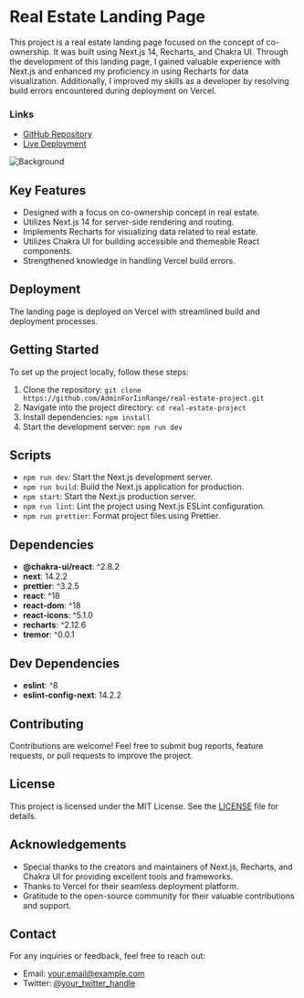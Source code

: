 # Real Estate Landing Page

This project is a real estate landing page focused on the concept of co-ownership. It was built using Next.js 14, Recharts, and Chakra UI. Through the development of this landing page, I gained valuable experience with Next.js and enhanced my proficiency in using Recharts for data visualization. Additionally, I improved my skills as a developer by resolving build errors encountered during deployment on Vercel.

### Links

- [GitHub Repository](https://github.com/AdminForIinRange/real-estate-project)
- [Live Deployment](https://real-estate-project-git-main-adminforiinranges-projects.vercel.app/)

![Background](https://github.com/AdminForIinRange/real-estate-project/assets/91888685/549b0c89-94e7-4d23-9a78-45c0f52d1bae)


## Key Features

- Designed with a focus on co-ownership concept in real estate.
- Utilizes Next.js 14 for server-side rendering and routing.
- Implements Recharts for visualizing data related to real estate.
- Utilizes Chakra UI for building accessible and themeable React components.
- Strengthened knowledge in handling Vercel build errors.

## Deployment

The landing page is deployed on Vercel with streamlined build and deployment processes.


## Getting Started

To set up the project locally, follow these steps:

1. Clone the repository: `git clone https://github.com/AdminForIinRange/real-estate-project.git`
2. Navigate into the project directory: `cd real-estate-project`
3. Install dependencies: `npm install`
4. Start the development server: `npm run dev`

## Scripts

- `npm run dev`: Start the Next.js development server.
- `npm run build`: Build the Next.js application for production.
- `npm start`: Start the Next.js production server.
- `npm run lint`: Lint the project using Next.js ESLint configuration.
- `npm run prettier`: Format project files using Prettier.

## Dependencies

- **@chakra-ui/react**: ^2.8.2
- **next**: 14.2.2
- **prettier**: ^3.2.5
- **react**: ^18
- **react-dom**: ^18
- **react-icons**: ^5.1.0
- **recharts**: ^2.12.6
- **tremor**: ^0.0.1

## Dev Dependencies

- **eslint**: ^8
- **eslint-config-next**: 14.2.2

## Contributing

Contributions are welcome! Feel free to submit bug reports, feature requests, or pull requests to improve the project.

## License

This project is licensed under the MIT License. See the [LICENSE](LICENSE) file for details.

## Acknowledgements

- Special thanks to the creators and maintainers of Next.js, Recharts, and Chakra UI for providing excellent tools and frameworks.
- Thanks to Vercel for their seamless deployment platform.
- Gratitude to the open-source community for their valuable contributions and support.

## Contact

For any inquiries or feedback, feel free to reach out:

- Email: your.email@example.com
- Twitter: [@your_twitter_handle](https://twitter.com/your_twitter_handle)


